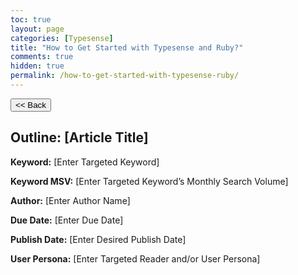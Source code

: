 ```yaml
---
toc: true
layout: page
categories: [Typesense]
title: "How to Get Started with Typesense and Ruby?"
comments: true
hidden: true
permalink: /how-to-get-started-with-typesense-ruby/
---
```


<button class="back-button" onclick="window.history.back()"><< Back</button>


## Outline: [Article Title]

**Keyword:** [Enter Targeted Keyword]

**Keyword MSV:** [Enter Targeted Keyword’s Monthly Search Volume]

**Author:** [Enter Author Name]

**Due Date:** [Enter Due Date]

**Publish Date:** [Enter Desired Publish Date]

**User Persona:** [Enter Targeted Reader and/or User Persona]

<br>
